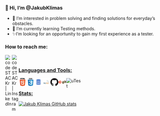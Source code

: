 ### 👋 Hi, I’m @JakubKlimas
- 👀 I’m interested in problem solving and finding solutions for everyday’s obstacles.
- 🌱 I’m currently learning Testing methods.
- ✨I’m looking for an opportunity to gain my first experience as a tester.

### How to reach me:
[<img align="left" alt="codeSTACKr | LinkedIn" width="22px" src="https://cdn.jsdelivr.net/npm/simple-icons@v3/icons/linkedin.svg" />][linkedin]
<a href="mailto:jakub.wincent.klimas@gmail.com"><img align="left" alt="codeSTACKr | Instagram" width="22px" src="https://cdn.jsdelivr.net/npm/simple-icons@3.13.0/icons/gmail.svg" />
 <br /> 
### Languages and Tools:
<img align="left" alt="HTML5" width="26px" src="https://raw.githubusercontent.com/github/explore/80688e429a7d4ef2fca1e82350fe8e3517d3494d/topics/html/html.png" />
<img align="left" alt="CSS3" width="26px" src="https://raw.githubusercontent.com/github/explore/80688e429a7d4ef2fca1e82350fe8e3517d3494d/topics/css/css.png" />
<img align="left" alt="SQL" width="26px" src="https://raw.githubusercontent.com/github/explore/80688e429a7d4ef2fca1e82350fe8e3517d3494d/topics/sql/sql.png" /> 
<img align="left" alt="MySQL" width="26px" src="https://raw.githubusercontent.com/github/explore/80688e429a7d4ef2fca1e82350fe8e3517d3494d/topics/mysql/mysql.png" />
<img align="left" alt="GitHub" width="26px" src="https://raw.githubusercontent.com/github/explore/78df643247d429f6cc873026c0622819ad797942/topics/github/github.png" />
<img align="left" alt="Git" width="26px" src="https://raw.githubusercontent.com/github/explore/80688e429a7d4ef2fca1e82350fe8e3517d3494d/topics/git/git.png" />
<img align="left" alt="uTest" width="50px" src="https://www.toniebug.pl/wp-content/uploads/2018/03/Utest-Logo.png" />
 <br />
  
 ### Stats: 
![Jakub Klimas GitHub stats](https://github-readme-stats.vercel.app/api?username=JakubKlimas&hide=contribs,prs,issues?username=anuraghazra&show_icons=true&theme=algolia)
 
[linkedin]: https://www.linkedin.com/in/jakub-klimas-637856203/
